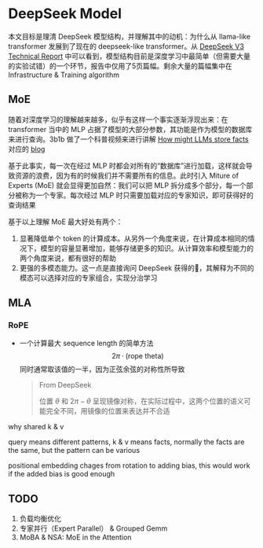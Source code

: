 # DeepSeek Model

本文目标是理清 DeepSeek 模型结构，并理解其中的动机：为什么从 llama-like transformer 发展到了现在的 deepseek-like transformer。从 [DeepSeek V3 Technical Report](https://arxiv.org/pdf/2412.19437v1) 中可以看到，模型结构目前是深度学习中最简单（但需要大量的实验试错）的一个环节，报告中仅用了5页篇幅。剩余大量的篇幅集中在 Infrastructure & Training algorithm

## MoE

随着对深度学习的理解越来越多，似乎有这样一个事实逐渐浮现出来：在 transformer 当中的 MLP 占据了模型的大部分参数，其功能是作为模型的数据库来进行查询。3b1b 做了一个科普视频来进行讲解 [How might LLMs store facts](https://www.bilibili.com/video/BV1aTxMehEjK) 对应的 [blog](https://www.3blue1brown.com/lessons/mlp)

基于此事实，每一次在经过 MLP 时都会对所有的“数据库”进行加载，这样就会导致资源的浪费，因为有的时候我们并不需要所有的信息。此时引入 Miture of Experts (MoE) 就会显得更加自然：我们可以把 MLP 拆分成多个部分，每一个部分被称为一个专家。每次经过 MLP 时只需要加载对应的专家知识，即可获得好的查询结果

基于以上理解 MoE 最大好处有两个：

1. 显著降低单个 token 的计算成本。从另外一个角度来说，在计算成本相同的情况下，模型的容量显著增加，能够存储更多的知识。从计算效率和模型能力的两个角度来说，都有很好的帮助
2. 更强的多模态能力。这一点是直接询问 DeepSeek 获得的🤔，其解释为不同的模态可以选择对应的专家组合，实现分治学习

## MLA

### RoPE

- 一个计算最大 sequence length 的简单方法
  $$
  2\pi · (\text{rope theta})
  $$
  同时通常取该值的一半，因为正弦余弦的对称性所导致

  > From DeepSeek
  >
  > 位置 $\theta$ 和 $2\pi - \theta$ 呈现镜像对称，在实际过程中，这两个位置的语义可能完全不同，用镜像的位置来表达并不合适





why shared k & v

query means different patterns, k & v means facts, normally the facts are the same, but the pattern can be various

positional embedding chages from rotation to adding bias, this would work if the added bias is good enough

## TODO

1. 负载均衡优化
2. 专家并行（Expert Parallel） & Grouped Gemm
3. MoBA & NSA: MoE in the Attention